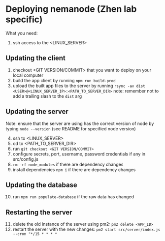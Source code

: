 
# Deploying nemanode (Zhen lab specific)

What you need:
1. ssh access to the <LINUX_SERVER>


## Updating the client

1. checkout <GIT VERSION/COMMIT> that you want to deploy on your local computer
2. build the app client by running `npm run build-prod`
3. upload the built app files to the server by running  `rsync -av dist <USER>@<LINUX_SERVER_IP>:<PATH_TO_SERVER_DIR>` note: remember not to add a trailing slash to the `dist` arg

## Updating the server

Note: ensure that the server are using has the correct version of node by typing `node --version` (see README for specified node version)

4. ssh to <LINUX_SERVER>
5. cd to <PATH_TO_SERVER_DIR>
6. run `git checkout <GIT VERSION/COMMIT>`
7. configure secrets, port, username, password credentials if any in src/config.js
8. `rm -rf node_modules` if there are dependency changes
9. install dependencies `npm i` if there are dependency changes

## Updating the database

10. run `npm run populate-database` if the raw data has changed

## Restarting the server

11. delete the old instance of the server using pm2: `pm2 delete <APP_ID>`
12. restart the server with the new changes: `pm2 start src/server/index.js --cron "*/15 * * * *`

